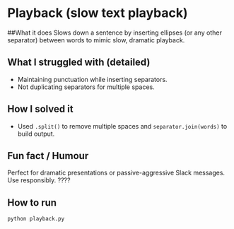 # Playback (slow text playback)

##What it does
Slows down a sentence by inserting ellipses (or any other separator) between words to mimic slow, dramatic playback.

## What I struggled with (detailed)
- Maintaining punctuation while inserting separators.
- Not duplicating separators for multiple spaces.

 
## How I solved it
- Used `.split()` to remove multiple spaces and `separator.join(words)` to build output.

## Fun fact / Humour
Perfect for dramatic presentations or passive-aggressive Slack messages. Use responsibly. ????

## How to run
```bash
python playback.py
```
